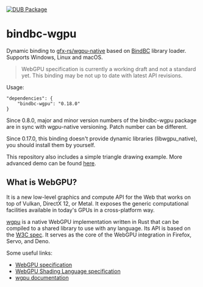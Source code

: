 [![DUB Package](https://img.shields.io/dub/v/bindbc-wgpu.svg)](https://code.dlang.org/packages/bindbc-wgpu)

# bindbc-wgpu
Dynamic binding to [gfx-rs/wgpu-native](https://github.com/gfx-rs/wgpu-native) based on [BindBC](https://github.com/BindBC/bindbc-loader) library loader. Supports Windows, Linux and macOS.

> WebGPU specification is currently a working draft and not a standard yet. This binding may be not up to date with latest API revisions.

Usage:
```
"dependencies": {
    "bindbc-wgpu": "0.18.0"
}
```

Since 0.8.0, major and minor version numbers of the bindbc-wgpu package are in sync with wgpu-native versioning. Patch number can be different.

Since 0.17.0, this binding doesn't provide dynamic libraries (libwgpu_native), you should install them by yourself.

This repository also includes a simple triangle drawing example. More advanced demo can be found [here](https://github.com/gecko0307/wgpu-dlang).

## What is WebGPU?
It is a new low-level graphics and compute API for the Web that works on top of Vulkan, DirectX 12, or Metal. It exposes the generic computational facilities available in today's GPUs in a cross-platform way. 

[wgpu](https://github.com/gfx-rs/wgpu) is a native WebGPU implementation written in Rust that can be compiled to a shared library to use with any language. Its API is based on the [W3C spec](https://www.w3.org/TR/webgpu/). It serves as the core of the WebGPU integration in Firefox, Servo, and Deno.

Some useful links:
* [WebGPU specification](https://www.w3.org/TR/webgpu/)
* [WebGPU Shading Language specification](https://www.w3.org/TR/WGSL/)
* [wgpu documentation](https://docs.rs/wgpu/0.18.0/wgpu)
